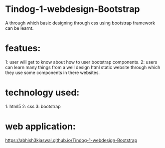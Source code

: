 # Tindog-1-webdesign-Bootstrap
A through which basic designing through css using bootstrap framework can be learnt.
# featues:
1: user will get to know about how to user bootstrap components.
2: users can learn many things from a well design html static website through which they use some components  in there websites.

# technology used:
1: html5
2: css
3: bootstrap
# web application:
https://abhish3kjaswal.github.io/Tindog-1-webdesign-Bootstrap

